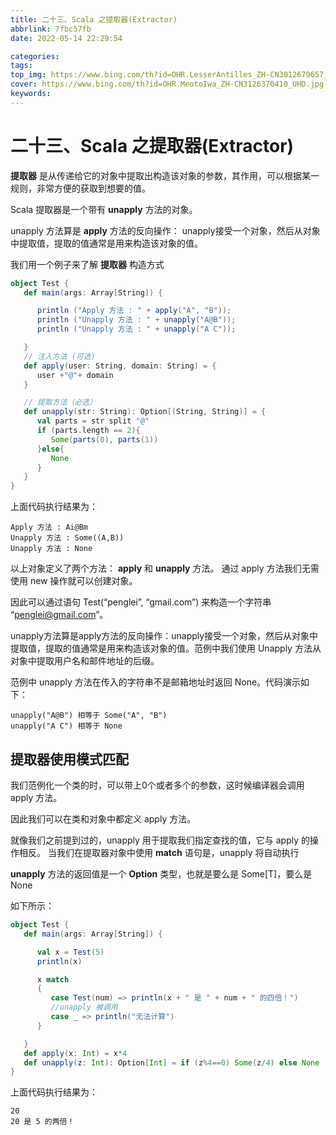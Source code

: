 ```yaml
---
title: 二十三、Scala 之提取器(Extractor)
abbrlink: 7fbc57fb
date: 2022-05-14 22:29:54

categories:
tags:
top_img: https://www.bing.com/th?id=OHR.LesserAntilles_ZH-CN3012679657_UHD.jpg
cover: https://www.bing.com/th?id=OHR.MeotoIwa_ZH-CN3126370410_UHD.jpg
keywords:  
---
```

# 二十三、Scala 之提取器(Extractor)

**提取器** 是从传递给它的对象中提取出构造该对象的参数，其作用，可以根据某一规则，非常方便的获取到想要的值。

Scala 提取器是一个带有 **unapply** 方法的对象。

unapply 方法算是 **apply** 方法的反向操作： unapply接受一个对象，然后从对象中提取值，提取的值通常是用来构造该对象的值。

我们用一个例子来了解 **提取器** 构造方式

```scala
object Test {
   def main(args: Array[String]) {

      println ("Apply 方法 : " + apply("A", "B"));
      println ("Unapply 方法 : " + unapply("A@B"));
      println ("Unapply 方法 : " + unapply("A C"));

   }
   // 注入方法 (可选)
   def apply(user: String, domain: String) = {
      user +"@"+ domain
   }

   // 提取方法（必选）
   def unapply(str: String): Option[(String, String)] = {
      val parts = str split "@"
      if (parts.length == 2){
         Some(parts(0), parts(1)) 
      }else{
         None
      }
   }
}
```

上面代码执行结果为：

```
Apply 方法 : Ai@Bm
Unapply 方法 : Some((A,B))
Unapply 方法 : None
```

以上对象定义了两个方法： **apply** 和 **unapply** 方法。 通过 apply 方法我们无需使用 new 操作就可以创建对象。

因此可以通过语句 Test(“penglei”, “gmail.com”) 来构造一个字符串 “penglei@gmail.com”。

unapply方法算是apply方法的反向操作：unapply接受一个对象，然后从对象中提取值，提取的值通常是用来构造该对象的值。范例中我们使用 Unapply 方法从对象中提取用户名和邮件地址的后缀。

范例中 unapply 方法在传入的字符串不是邮箱地址时返回 None。代码演示如下：

```
unapply("A@B") 相等于 Some("A", "B")
unapply("A C") 相等于 None
```

## 提取器使用模式匹配

我们范例化一个类的时，可以带上0个或者多个的参数，这时候编译器会调用 apply 方法。

因此我们可以在类和对象中都定义 apply 方法。

就像我们之前提到过的，unapply 用于提取我们指定查找的值，它与 apply 的操作相反。 当我们在提取器对象中使用 **match** 语句是，unapply 将自动执行

**unapply** 方法的返回值是一个 **Option** 类型，也就是要么是 Some[T]，要么是 None

如下所示：

```scala
object Test {
   def main(args: Array[String]) {

      val x = Test(5)
      println(x)

      x match
      {
         case Test(num) => println(x + " 是 " + num + " 的四倍！")
         //unapply 被调用
         case _ => println("无法计算")
      }

   }
   def apply(x: Int) = x*4
   def unapply(z: Int): Option[Int] = if (z%4==0) Some(z/4) else None
}
```

上面代码执行结果为：

```
20
20 是 5 的两倍！
```